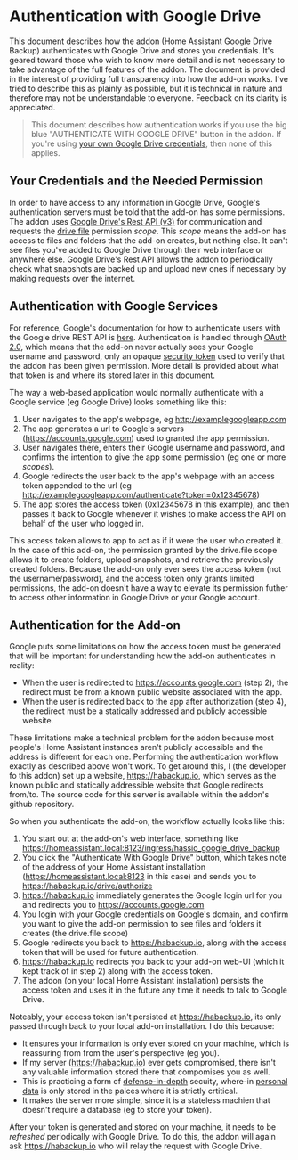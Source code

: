 # Authentication with Google Drive
This document describes how the addon (Home Assistant Google Drive Backup) authenticates with Google Drive and stores you credentials.  It's geared toward those who wish to know more detail and is not necessary to take advantage of the full features of the addon.  The document is provided in the interest of providing full transparency into how the add-on works.  I've tried to describe this as plainly as possible, but it is technical in nature and therefore may not be understandable to everyone.  Feedback on its clarity is appreciated.

 > This document describes how authentication works if you use the big blue "AUTHENTICATE WITH GOOGLE DRIVE" button in the addon.  If you're using [your own Google Drive credentials](https://github.com/sabeechen/hassio-google-drive-backup/blob/master/LOCAL_AUTH.md), then none of this applies.

## Your Credentials and the Needed Permission 
In order to have access to any information in Google Drive, Google's authentication servers must be told that the add-on has some permissions.  The addon uses [Google Drive's Rest API (v3)](https://developers.google.com/drive/api/v3/about-sdk) for communication and requests the [drive.file](https://developers.google.com/drive/api/v3/about-auth) permission *scope*.  This *scope* means the add-on has access to files and folders that the add-on creates, but nothing else.  It can't see files you've added to Google Drive through their web interface or anywhere else.  Google Drive's Rest API allows the addon to periodically check what snapshots are backed up and upload new ones if necessary by making requests over the internet.  

## Authentication with Google Services
For reference, Google's documentation for how to authenticate users with the Google drive REST API is [here](https://developers.google.com/drive/api/v3/about-auth).  Authentication is handled through [OAuth 2.0](https://developers.google.com/identity/protocols/OAuth2), which means that the add-on never actually sees your Google username and password, only an opaque [security token](https://en.wikipedia.org/wiki/Access_token) used to verify that the addon has been given permission.  More detail is provided about what that token is and where its stored later in this document.

The way a web-based application would normally authenticate with a Google service (eg Google Drive) looks something like this:
1. User navigates to the app's webpage, eg http://examplegoogleapp.com
2. The app generates a url to Google's servers (https://accounts.google.com) used to granted the app permission.
3. User navigates there, enters their Google username and password, and confirms the intention to give the app some permission (eg one or more *scopes*).
4. Google redirects the user back to the app's webpage with an access token appended to the url (eg http://examplegoogleapp.com/authenticate?token=0x12345678)
5. The app stores the access token (0x12345678 in this example), and then passes it back to Google whenever it wishes to make access the API on behalf of the user who logged in.

This access token allows to app to act as if it were the user who created it.  In the case of this add-on, the permission granted by the drive.file scope allows it to create folders, upload snapshots, and retrieve the previously created folders.  Because the add-on only ever sees the access token (not the username/password), and the access token only grants limited permissions, the add-on doesn't have a way to elevate its permission futher to access other information in Google Drive or your Google account.

## Authentication for the Add-on

Google puts some limitations on how the access token must be generated that will be important for understanding how the add-on authenticates in reality:
* When the user is redirected to https://accounts.google.com (step 2), the redirect must be from a known public website associated with the app.
* When the user is redirected back to the app after authorization (step 4), the redirect must be a statically addressed and publicly accessible website.

These limitations make a technical problem for the addon because most people's Home Assistant instances aren't publicly accessible and the address is different for each one. Performing the authentication workflow exactly as described above won't work.  To get around this, I (the developer fo this addon) set up a website, https://habackup.io, which serves as the known public and statically addressible website that Google redirects from/to.  The source code for this server is available within the addon's github repository.

So when you authenticate the add-on, the workflow actually looks like this:
1. You start out at the add-on's web interface, something like https://homeassistant.local:8123/ingress/hassio_google_drive_backup
2.  You click the "Authenticate With Google Drive" button, which takes note of the address of your Home Assistant installation (https://homeassistant.local:8123 in this case) and sends you to https://habackup.io/drive/authorize
3. https://habackup.io immediately generates the Google login url for you and redirects you to https://accounts.google.com
4.  You login with your Google credentials on Google's domain, and confirm you want to give the add-on permission to see files and folders it creates (the drive.file scope)
5.  Google redirects you back to https://habackup.io, along with the access token that will be used for future authentication.
6.  https://habackup.io redirects you back to your add-on web-UI (which it kept track of in step 2) along with the access token.
7.  The addon (on your local Home Assistant installation) persists the access token and uses it in the future any time it needs to talk to Google Drive.

Noteably, your access token isn't persisted at https://habackup.io, its only passed through back to your local add-on installation.  I do this because:
- It ensures your information is only ever stored on your machine, which is reassuring from from the user's perspective (eg you).  
- If my server (https://habackup.io) ever gets compromised, there isn't any valuable information stored there that compomises you as well.
- This is practicing a form of [defense-in-depth](https://en.wikipedia.org/wiki/Defense_in_depth_%28computing%29) secuity, where-in [personal data](https://en.wikipedia.org/wiki/Personal_data) is only stored in the palces where it is strictly crtitical.
- It makes the server more simple, since it is a stateless machien that doesn't require a database (eg to store your token).  

After your token is generated and stored on your machine, it needs to be *refreshed* periodically with Google Drive.  To do this, the addon will again ask https://habackup.io who will relay the request with Google Drive.

